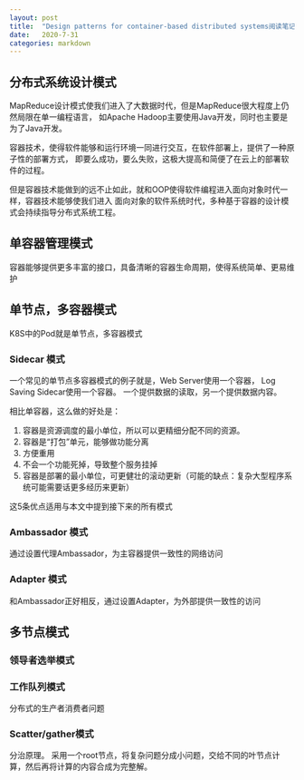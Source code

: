 ```yaml
---
layout: post
title:  "Design patterns for container-based distributed systems阅读笔记"
date:   2020-7-31
categories: markdown
---
```


## 分布式系统设计模式

MapReduce设计模式使我们进入了大数据时代，但是MapReduce很大程度上仍然局限在单一编程语言，
如Apache Hadoop主要使用Java开发，同时也主要是为了Java开发。

容器技术，使得软件能够和运行环境一同进行交互，在软件部署上，提供了一种原子性的部署方式，
即要么成功，要么失败，这极大提高和简便了在云上的部署软件的过程。

但是容器技术能做到的远不止如此，就和OOP使得软件编程进入面向对象时代一样，容器技术能够使我们进入
面向对象的软件系统时代，多种基于容器的设计模式会持续指导分布式系统工程。

## 单容器管理模式

容器能够提供更多丰富的接口，具备清晰的容器生命周期，使得系统简单、更易维护

## 单节点，多容器模式

K8S中的Pod就是单节点，多容器模式

### Sidecar 模式

一个常见的单节点多容器模式的例子就是，Web Server使用一个容器， Log Saving Sidecar使用一个容器。
一个提供数据的读取，另一个提供数据内容。

相比单容器，这么做的好处是：
1. 容器是资源调度的最小单位，所以可以更精细分配不同的资源。
2. 容器是“打包”单元，能够做功能分离
3. 方便重用
4. 不会一个功能死掉，导致整个服务挂掉
5. 容器是部署的最小单位，可更健壮的滚动更新（可能的缺点：复杂大型程序系统可能需要话更多经历来更新）

这5条优点适用与本文中提到接下来的所有模式

### Ambassador 模式

通过设置代理Ambassador，为主容器提供一致性的网络访问

### Adapter 模式

和Ambassador正好相反，通过设置Adapter，为外部提供一致性的访问

## 多节点模式

### 领导者选举模式

### 工作队列模式

分布式的生产者消费者问题

### Scatter/gather模式

分治原理。
采用一个root节点，将复杂问题分成小问题，交给不同的叶节点计算，然后再将计算的内容合成为完整解。
